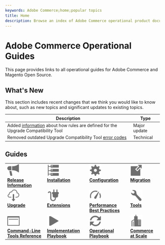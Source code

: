 ```yaml
---
keywords: Adobe Commerce;home;popular topics
title: Home
description: Browse an index of Adobe Commerce operational product documentation.
---
```


# Adobe Commerce Operational Guides

This page provides links to all operational guides for Adobe Commerce and Magento Open Source.

## What's New

This section includes recent changes that we think you would like to know about, such as new topics and significant updates to existing topics.

| Description                                                                                                                        | Type         |
|------------------------------------------------------------------------------------------------------------------------------------|--------------|
| Added [information](upgrade/upgrade-compatibility-tool/overview.md) about how rules are defined for the Upgrade Compatibility Tool | Major update |
| Removed outdated Upgrade Compatibility Tool [error codes](upgrade/upgrade-compatibility-tool/error-messages.md)                    | Technical    |

## Guides

<table>
<tr>
  <td valign="top">
    <a href="https://devdocs.magento.com/guides/v2.4/release-notes/bk-release-notes.html">
      <img alt="Release Information" src="assets/icons/promote.svg" width="40" height="40"/>
    </a>
    <div>
      <a href="https://devdocs.magento.com/guides/v2.4/release-notes/bk-release-notes.html"><strong>Release Information</strong></a>
    </div>
  </td>
  <td valign="top">
    <a href="https://devdocs.magento.com/guides/v2.4/install-gde/install-flow-diagram.html">
      <img alt="Installation" src="assets/icons/servers.svg" width="40" height="40"/>
    </a>
    <div>
      <a href="https://devdocs.magento.com/guides/v2.4/install-gde/install-flow-diagram.html"><strong>Installation</strong></a>
    </div>
  </td>
  <td valign="top">
    <a href="https://devdocs.magento.com/guides/v2.4/config-guide/bk-config-guide.html">
      <img alt="Configuration" src="assets/icons/settings.svg" width="40" height="40"/>
    </a>
    <div>
      <a href="https://devdocs.magento.com/guides/v2.4/config-guide/bk-config-guide.html"><strong>Configuration</strong></a>
    </div>
  </td>
  <td valign="top">
    <a href="https://devdocs.magento.com/guides/v2.4/migration/bk-migration-guide.html">
      <img alt="Migration" src="assets/icons/move-to.svg" width="40" height="40"/>
    </a>
    <div>
      <a href="https://devdocs.magento.com/guides/v2.4/migration/bk-migration-guide.html"><strong>Migration</strong></a>
    </div>
  </td>
</tr>
<tr>
  <td valign="top">
    <a href="upgrade/overview.md">
      <img alt="Upgrade" src="assets/icons/download-cloud.svg" width="40" height="40"/>
    </a>
    <div>
      <a href="upgrade/overview.md"><strong>Upgrade</strong></a>
    </div>
  </td>
  <td valign="top">
    <a href="https://devdocs.magento.com/extensions/">
       <img alt="Extensions" src="assets/icons/extension.svg" width="40" height="40"/>
    </a>
    <div>
      <a href="https://devdocs.magento.com/extensions/"><strong>Extensions</strong></a>
    </div>
  </td>
  <td valign="top">
    <a href="https://devdocs.magento.com/guides/v2.4/performance-best-practices/introduction.html">
       <img alt="Performance" src="assets/icons/gauge.svg" width="40" height="40"/>
    </a>
    <div>
      <a href="https://devdocs.magento.com/guides/v2.4/performance-best-practices/introduction.html"><strong>Performance Best Practices</strong></a>
    </div>
  </td>
  <td valign="top">
    <a href="https://devdocs.magento.com/quality-patches/tool.html">
       <img alt="Tools" src="assets/icons/wrench.svg" width="40" height="40"/>
    </a>
    <div>
      <a href="https://devdocs.magento.com/quality-patches/tool.html"><strong>Tools</strong></a>
    </div>
  </td>
</tr>
<tr>
  <td valign="top">
    <a href="https://devdocs.magento.com/guides/v2.4/reference/cli/magento.html">
       <img alt="Command-line tools reference" src="assets/icons/page-rule.svg" width="40" height="40"/>
    </a>
    <div>
      <a href="https://devdocs.magento.com/guides/v2.4/reference/cli/magento.html"><strong>Command-Line Tools Reference</strong></a>
    </div>
  </td>
  <td valign="top">
    <a href="implementation-playbook/overview.md">
      <img alt="Implementation" src="assets/icons/play.svg" width="40" height="40"/>
    </a>
    <div>
      <a href="implementation-playbook/overview.md"><strong>Implementation Playbook</strong></a>
    </div>
  </td>
  <td valign="top">
    <a href="operational-playbook/overview.md">
       <img alt="Operations" src="assets/icons/refresh.svg" width="40" height="40"/>
    </a>
    <div>
      <a href="operational-playbook/overview.md"><strong>Operational Playbook</strong></a>
    </div>
  </td>
  <td valign="top">
    <a href="operational-playbook/overview.md">
       <img alt="Enterprise" src="assets/icons/enterprise.svg" width="40" height="40"/>
    </a>
    <div>
      <a href="operational-playbook/overview.md"><strong>Commerce at Scale</strong></a>
    </div>
  </td>
</tr>
</table>
